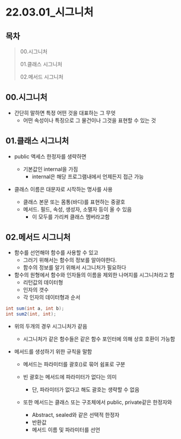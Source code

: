 # 22.03.01_시그니처

## 목차

> 00.시그니처
>
> 01.클래스 시그니처
>
> 02.메서드 시그니처

## 00.시그니처

- 간단히 말하면 특정 어떤 것을 대표하는 그 무엇
  - 어떤 속성이나 특징으로 그 물건이나 그것을 표현할 수 있는 것

## 01.클래스 시그니처

- public 액세스 한정자를 생략하면
  - 기본값인 internal을 가짐
    - internal은 해당 프로그램내에서 언제든지 접근 가능

- 클래스 이름은 대문자로 시작하는 명사를 사용
  - 클래스 본문 또는 몸통(바디)를 표현하는 중괄호
  - 메서드. 필드, 속성, 생성자, 소멸자 등이 올 수 있음
    - 이 모두를 가리켜 클래스 멤버라고함

## 02.메서드 시그니처

- 함수를 선언해야 함수를 사용할 수 있고
  - 그러기 위해서는 함수의 정보를 알아야한다.
  - 함수의 정보를 알기 위해서 시그니처가 필요하다
- 함수의 원형에서 함수와 인자들의 이름을 제외한 나머지를 시그니처라고 함
  - 리턴값의 데이터형
  - 인자의 갯수
  - 각 인자의 데이터형과 순서

```csharp
int sum(int a, int b);
int sum2(int, int);
```

- 위의 두개의 경우 시그니처가 같음

  - 시그니처가 같은 함수들은 같은 함수 포인터에 의해 상호 호환이 가능함

- 메서드를 생성하기 위한 규칙을 말함

  - 메서드는 파라미터를 괄호()로 묶어 쉼표로 구분

  - 빈 괄호는 메서드에 파라미터가 없다는 의미

    - 단, 파라미터가 없다고 해도 괄호는 생략할 수 없음

  - 또한 메서드는 클래스 또는 구조체에서 public, private같은 한정자와

    - Abstract, sealed와 같은 선택적 한정자
    - 반환값
    - 메서드 이름 및 파라미터를 선언

    